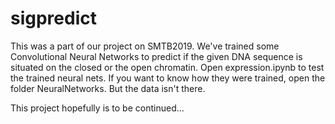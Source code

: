 # sigpredict
This was a part of our project on SMTB2019.
We've trained some Convolutional Neural Networks to 
predict if the given DNA sequence is situated on
the closed or the open chromatin.
Open expression.ipynb to test the trained neural nets.
If you want to know how they were trained, open 
the folder NeuralNetworks. But the data isn't there. 

This project hopefully is to be continued...
